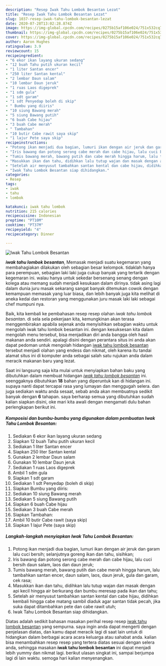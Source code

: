 ```yaml
---
description: "Resep Iwak Tahu Lombok Besantan Lezat"
title: "Resep Iwak Tahu Lombok Besantan Lezat"
slug: 1037-resep-iwak-tahu-lombok-besantan-lezat
date: 2020-07-28T13:02:28.874Z
image: https://img-global.cpcdn.com/recipes/0275b15af106e024/751x532cq70/iwak-tahu-lombok-besantan-foto-resep-utama.jpg
thumbnail: https://img-global.cpcdn.com/recipes/0275b15af106e024/751x532cq70/iwak-tahu-lombok-besantan-foto-resep-utama.jpg
cover: https://img-global.cpcdn.com/recipes/0275b15af106e024/751x532cq70/iwak-tahu-lombok-besantan-foto-resep-utama.jpg
author: Aaron Hughes
ratingvalue: 3.9
reviewcount: 15
recipeingredient:
- "6 ekor ikan layang ukuran sedang"
- "12 buah Tahu putih ukuran kecil"
- "1 liter Santan encer"
- "250 liter Santan kental"
- "2 lembar Daun salam"
- "10 lembar Daun jeruk"
- "1 ruas Laos digeprek"
- "1 sdm gula"
- "1 sdt garam"
- "1 sdt Penyedap boleh di skip"
- " Bumbu yang diiris"
- "10 siung Bawang merah"
- "5 siung Bawang putih"
- "6 buah Cabe hijau"
- "3 buah Cabe merah"
- " Tambahan"
- "10 butir Cabe rawit saya skip"
- "1 lajur Pete saya skip"
recipeinstructions:
- "Potong ikan menjadi dua bagian, lumuri ikan dengan air jeruk dan garam lalu cuci bersih; selanjutnya goreng ikan dan tahu, sisihkan;"
- "Iris bawang dan potong serong cabe merah dan cabe hijau, lalu cuci bersih daun salam, laos dan daun jeruk;"
- "Tumis bawang merah, bawang putih dan cabe merah hingga harum, lalu tambahkan santan encer, daun salam, laos, daun jeruk, gula dan garam, cek rasa;"
- "Masukkan ikan dan tahu, didihkan lalu tutup wajan dan masak dengan api kecil hingga air berkurang dan bumbu meresap pada ikan dan tahu;"
- "Setelah air menyusut tambahkan santan kental dan cabe hijau, didihkan kembali hingga cabe matang sambil diaduk agar santan tidak pecah, jika suka dapat ditambahkan pete dan cabe rawit utuh;"
- "Iwak Tahu Lombok Besantan siap dihidangkan."
categories:
- Resep
tags:
- iwak
- tahu
- lombok

katakunci: iwak tahu lombok 
nutrition: 215 calories
recipecuisine: Indonesian
preptime: "PT10M"
cooktime: "PT37M"
recipeyield: "4"
recipecategory: Dinner

---
```



![Iwak Tahu Lombok Besantan](https://img-global.cpcdn.com/recipes/0275b15af106e024/751x532cq70/iwak-tahu-lombok-besantan-foto-resep-utama.jpg)

<b><i>iwak tahu lombok besantan</i></b>, Memasak menjadi suatu kegemaran yang membahagiakan dilakukan oleh sebagian besar kelompok. tidaklah hanya para perempuan, sebagian laki laki juga cukup banyak yang tertarik dengan kegemaran ini. walau hanya untuk sekedar bersenang senang dengan kolega atau memang sudah menjadi kesukaan dalam dirinya. tidak asing lagi dalam dunia juru masak sekarang sangat banyak ditemukan cowok dengan kemampuan memasak yang luar biasa, dan lebih banyak juga kita melihat di aneka kedai dan restoran yang menggunakan juru masak laki laki sebagai chef mumpuni nya.



Baik, kita kembali ke pembahasan resep resep olahan <i>iwak tahu lombok besantan</i>. di sela sela pekerjaan kita, kemungkinan akan terasa menggembirakan apabila sejenak anda menyisihkan sebagian waktu untuk mengolah iwak tahu lombok besantan ini. dengan kesuksesan kita dalam mengolah menu tersebut, bisa menjadikan diri anda bangga oleh hasil makanan anda sendiri. apalagi disini dengan perantara situs ini anda akan dapat pedoman untuk mengolah hidangan <u>iwak tahu lombok besantan</u> tersebut menjadi olahan yang endess dan nikmat, oleh karena itu tandai alamat situs ini di komputer anda sebagai salah satu rujukan anda dalam meracik makanan baru yang lezat.


Saat ini langsung saja kita mulai untuk menyiapkan bahan baku yang dibutuhkan dalam membuat hidangan <u><i>iwak tahu lombok besantan</i></u> ini. seenggaknya dibutuhkan <b>18</b> bahan yang diperuntuk kan di hidangan ini. supaya nanti dapat tercapai rasa yang lumayan dan menggugah selera. dan juga sediakan waktu anda sesaat, sebab anda akan membuatnya sedikit banyak dengan <b>6</b> tahapan. saya berharap semua yang dibutuhkan sudah kalian siapkan disini, oke mari kita awali dengan mengamati dulu bahan perlengkapan berikut ini.

<!--inarticleads1-->

##### Komposisi dan bumbu-bumbu yang digunakan dalam pembuatan Iwak Tahu Lombok Besantan:

1. Sediakan 6 ekor ikan layang ukuran sedang
1. Siapkan 12 buah Tahu putih ukuran kecil
1. Sediakan 1 liter Santan encer
1. Siapkan 250 liter Santan kental
1. Gunakan 2 lembar Daun salam
1. Gunakan 10 lembar Daun jeruk
1. Sediakan 1 ruas Laos digeprek
1. Ambil 1 sdm gula
1. Siapkan 1 sdt garam
1. Sediakan 1 sdt Penyedap (boleh di skip)
1. Siapkan  Bumbu yang diiris:
1. Sediakan 10 siung Bawang merah
1. Sediakan 5 siung Bawang putih
1. Siapkan 6 buah Cabe hijau
1. Sediakan 3 buah Cabe merah
1. Siapkan  Tambahan:
1. Ambil 10 butir Cabe rawit (saya skip)
1. Siapkan 1 lajur Pete (saya skip)




<!--inarticleads2-->

##### Langkah-langkah menyiapkan Iwak Tahu Lombok Besantan:

1. Potong ikan menjadi dua bagian, lumuri ikan dengan air jeruk dan garam lalu cuci bersih; selanjutnya goreng ikan dan tahu, sisihkan;
1. Iris bawang dan potong serong cabe merah dan cabe hijau, lalu cuci bersih daun salam, laos dan daun jeruk;
1. Tumis bawang merah, bawang putih dan cabe merah hingga harum, lalu tambahkan santan encer, daun salam, laos, daun jeruk, gula dan garam, cek rasa;
1. Masukkan ikan dan tahu, didihkan lalu tutup wajan dan masak dengan api kecil hingga air berkurang dan bumbu meresap pada ikan dan tahu;
1. Setelah air menyusut tambahkan santan kental dan cabe hijau, didihkan kembali hingga cabe matang sambil diaduk agar santan tidak pecah, jika suka dapat ditambahkan pete dan cabe rawit utuh;
1. Iwak Tahu Lombok Besantan siap dihidangkan.




Diatas adalah sedikit bahasan masakan perihal resep resep <u>iwak tahu lombok besantan</u> yang sempurna. saya ingin anda dapat mengerti dengan penjelasan diatas, dan kamu dapat meracik lagi di saat lain untuk di hidangkan dalam berbagai acara acara keluarga atau sahabat anda. kalian bisa menambahkan resep resep yang tertera diatas sesuai dengan selera anda, sehingga masakan <b>iwak tahu lombok besantan</b> ini dapat menjadi lebih yummy dan nikmat lagi. berikut ulasan singkat ini, sampai berjumpa lagi di lain waktu. semoga hari kalian menyenangkan.
